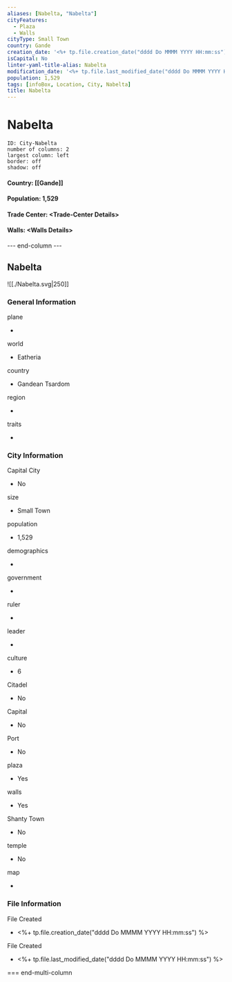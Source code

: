 ```yaml
---
aliases: [Nabelta, "Nabelta"]
cityFeatures:
  - Plaza
  - Walls
cityType: Small Town 
country: Gande
creation_date: '<%+ tp.file.creation_date("dddd Do MMMM YYYY HH:mm:ss") %>' 
isCapital: No
linter-yaml-title-alias: Nabelta
modification_date: '<%+ tp.file.last_modified_date("dddd Do MMMM YYYY HH:mm:ss") %>'
population: 1,529
tags: [infoBox, Location, City, Nabelta]
title: Nabelta
---
```

# Nabelta


```start-multi-column  
ID: City-Nabelta  
number of columns: 2  
largest column: left
border: off
shadow: off
```

#### Country: [[Gande]]

#### Population: 1,529







#### Trade Center: &lt;Trade-Center Details&gt;

#### Walls: &lt;Walls Details&gt;








--- end-column ---
<html>
    <div class="infobox">
        <div class="heading">
            <h2>Nabelta</h2>
        </div>
    </div>
</html>

![[./Nabelta.svg|250]]

<html>
    <div class="infobox">
        <div class="infobox-group">
            <div class="heading">
                <h3>General Information</h3>
            </div>
            <div class="infobox-datarow">
                <p class="data-heading">plane</p>
                <ul class="data-content">
                    <li></li>
                </ul>
            </div>
            <div class="infobox-datarow">
                <p class="data-heading">world</p>
                <ul class="data-content">
                    <li>Eatheria</li>
                </ul>
            </div>
            <div class="infobox-datarow">
                <p class="data-heading">country</p>
                <ul class="data-content">
                    <li>Gandean Tsardom</li>
                </ul>
            </div>
            <div class="infobox-datarow">
                <p class="data-heading">region</p>
                <ul class="data-content">
                    <li></li>
                </ul>
            </div>
            <div class="infobox-datarow">
                <p class="data-heading">traits</p>
                <ul class="data-content">
                    <li></li>
                </ul>
            </div>
            <div class="heading">
                <h3>City Information</h3>
            </div>
            <div class="infobox-datarow">
                <p class="data-heading">Capital City</p>
                <ul class="data-content">
                    <li>No</li>
                </ul>
            </div>
            <div class="infobox-datarow">
                <p class="data-heading">size</p>
                <ul class="data-content">
                    <li>Small Town</li>
                </ul>
            </div>
            <div class="infobox-datarow">
                <p class="data-heading">population</p>
                <ul class="data-content">
                    <li>1,529</li>
                </ul>
            </div>
            <div class="infobox-datarow">
                <p class="data-heading">demographics</p>
                <ul class="data-content">
                    <li></li>
                </ul>
            </div>
            <div class="infobox-datarow">
                <p class="data-heading">government</p>
                <ul class="data-content">
                    <li></li>
                </ul>
            </div>
            <div class="infobox-datarow">
                <p class="data-heading">ruler</p>
                <ul class="data-content">
                    <li></li>
                </ul>
            </div>
            <div class="infobox-datarow">
                <p class="data-heading">leader</p>
                <ul class="data-content">
                    <li></li>
                </ul>
            </div>
            <div class="infobox-datarow">
                <p class="data-heading">culture</p>
                <ul class="data-content">
                    <li>6</li>
                </ul>
            </div>
            <div class="infobox-datarow">
                <p class="data-heading">Citadel</p>
                <ul class="data-content">
                    <li>No</li>
                </ul>
            </div>
            <div class="infobox-datarow">
                <p class="data-heading">Capital</p>
                <ul class="data-content">
                    <li>No</li>
                </ul>
            </div>
            <div class="infobox-datarow">
                <p class="data-heading">Port</p>
                <ul class="data-content">
                    <li>No</li>
                </ul>
            </div>
            <div class="infobox-datarow">
                <p class="data-heading">plaza</p>
                <ul class="data-content">
                    <li>Yes</li>
                </ul>
            </div>
            <div class="infobox-datarow">
                <p class="data-heading">walls</p>
                <ul class="data-content">
                    <li>Yes</li>
                </ul>
            </div>
            <div class="infobox-datarow">
                <p class="data-heading">Shanty Town</p>
                <ul class="data-content">
                    <li>No</li>
                </ul>
            </div>
            <div class="infobox-datarow">
                <p class="data-heading">temple</p>
                <ul class="data-content">
                    <li>No</li>
                </ul>
            </div>
            <div class="infobox-datarow">
                <p class="data-heading">map</p>
                <ul class="data-content">
                    <li></li>
                </ul>
            </div>
            <div class="heading">
				<h3>File Information</h3>
			</div>
			<div class="infobox-datarow">
				<p class="data-heading">File Created</p>
				<ul class="data-content">
					<li><%+ tp.file.creation_date("dddd Do MMMM YYYY HH:mm:ss") %></li>
				</ul>
			</div>
			<div class="infobox-datarow">
				<p class="data-heading">File Created</p>
				<ul class="data-content">
					<li><%+ tp.file.last_modified_date("dddd Do MMMM YYYY HH:mm:ss") %></li>
				</ul>
			</div>
        </div>
    </div>
</div>
</html>

=== end-multi-column